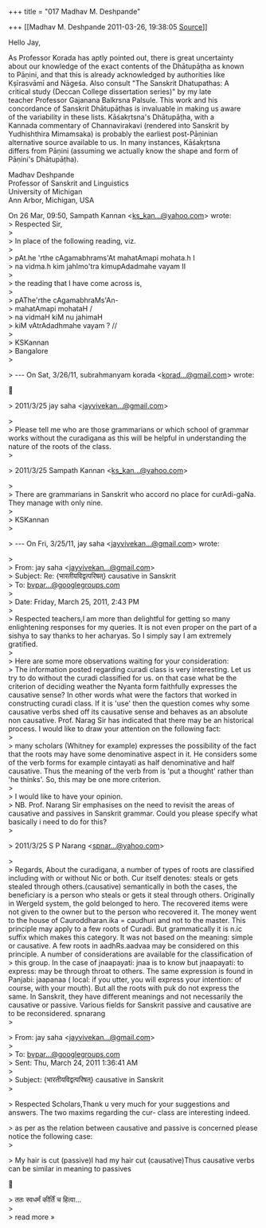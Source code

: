 +++
title = "017 Madhav M. Deshpande"

+++
[[Madhav M. Deshpande	2011-03-26, 19:38:05 [Source](https://groups.google.com/g/bvparishat/c/L_kwhKsNAvE)]]



Hello Jay,

As Professor Korada has aptly pointed out, there is great uncertainty  
about our knowledge of the exact contents of the Dhātupāṭha as known  
to Pāṇini, and that this is already acknowledged by authorities like  
Kṣīrasvāmī and Nāgeśa. Also consult "The Sanskrit Dhatupathas: A  
critical study (Deccan College dissertation series)" by my late  
teacher Professor Gajanana Balkrsna Palsule. This work and his  
concordance of Sanskrit Dhātupāṭhas is invaluable in making us aware  
of the variability in these lists. Kāśakṛtsna's Dhātupāṭha, with a  
Kannada commentary of Channavirakavi (rendered into Sanskrit by  
Yudhishthira Mimamsaka) is probably the earliest post-Pāṇinian  
alternative source available to us. In many instances, Kāśakṛtsna  
differs from Pāṇini (assuming we actually know the shape and form of  
Pāṇini's Dhātupāṭha).

Madhav Deshpande  
Professor of Sanskrit and Linguistics  
University of Michigan  
Ann Arbor, Michigan, USA

On 26 Mar, 09:50, Sampath Kannan \<[ks_kan...@yahoo.com]()\> wrote:  
\> Respected Sir,  
\>  
\> In place of the following reading, viz.  
\>  
\> pAt.he 'rthe cAgamabhrams'At mahatAmapi mohata.h I  
\> na vidma.h kim jahImo'tra kimupAdadmahe vayam II  
\>  
\> the reading that I have come across is,  
\>  
\> pAThe'rthe cAgamabhraMs'An-  
\>  mahatAmapi mohataH /  
\> na vidmaH kiM nu jahimaH  
\>  kiM vAtrAdadhmahe vayam ? //  
\>  
\> KSKannan  
\> Bangalore  
\>  

\> --- On Sat, 3/26/11, subrahmanyam korada \<[korad...@gmail.com]()\> wrote:



\> 2011/3/25 jay saha \<[jayvivekan...@gmail.com]()\>

  
\>  
\> Please tell me who are those grammarians or which school of grammar works without the curadigana as this will be helpful in understanding the nature of the roots of the class.  
\>  

\> 2011/3/25 Sampath Kannan \<[ks_kan...@yahoo.com]()\>

  
\>  
\> There are grammarians in Sanskrit who accord no place for curAdi-gaNa. They manage with only nine.  
\>  
\> KSKannan  
\>  

\> --- On Fri, 3/25/11, jay saha \<[jayvivekan...@gmail.com]()\> wrote:

  
\>  
\> From: jay saha \<[jayvivekan...@gmail.com]()\>  
\> Subject: Re: {भारतीयविद्वत्परिषत्} causative in Sanskrit  
\> To: [bvpar...@googlegroups.com]()  
\>  
\> Date: Friday, March 25, 2011, 2:43 PM  
\>  
\> Respected teachers,I am more than delightful for getting so many enlightening responses for my queries. It is not even proper on the part of a sishya to say thanks to her acharyas. So I simply say I am extremely gratified.  
\>  
\> Here are some more observations waiting for your consideration:   
\> The information posted regarding curadi class is very interesting. Let us try to do without the curadi classified for us. on that case what be the criterion of deciding weather the Nyanta form faithfully expresses the causative sense? In other words what were the factors that worked in constructing curadi class. If it is 'use' then the question comes why some causative verbs shed off its causative sense and behaves as an absolute non causative. Prof. Narag Sir has indicated that there may be an historical process. I would like to draw your attention on the following fact:  
\>  
\> many scholars (Whitney for example) expresses the possibility of the fact that the roots may have some denominative aspect in it. He considers some of the verb forms for example cintayati as half denominative and half causative. Thus the meaning of the verb from is 'put a thought' rather than 'he thinks'. So, this may be one more criterion.  
\>  
\> I would like to have your opinion.  
\> NB. Prof. Narang Sir emphasises on the need to revisit the areas of causative and passives in Sanskrit grammar. Could you please specify what basically i need to do for this?   
\>  

\> 2011/3/25 S P Narang \<[spnar...@yahoo.com]()\>

  
\>  
\> Regards, About the curadigana, a number of types of roots are classified including with or without Nic or both. Cur itself denotes: steals or gets stealed through others.(causative) semantically in both the cases, the beneficiary is a person who steals or gets it steal through others. Originally in Wergeld system, the gold belonged to hero. The recovered items were not given to the owner but to the person who recovered it. The money went to the house of Cauroddharan.ika = caudhuri and not to the master. This principle may apply to a few roots of Curadi. But grammatically it is n.ic suffix which makes this category. It was not based on the meaning: simple or causative. A few roots in aadhRs.aadvaa may be considered on this principle. A number of considerations are available for the classification of  
\> this group. In the case of jnaapayati: jnaa is to know but jnaapayati: to express: may be through throat to others. The same expression is found in Panjabi: jaapanaa ( local: if you utter, you will express your intention: of course, with your mouth). But all the roots with puk do not express the same. In Sanskrit, they have different meanings and not necessarily the causative or passive. Various fields for Sanskrit passive and causative are to be reconsidered. spnarang  
\>  

\> From: jay saha \<[jayvivekan...@gmail.com]()\>  
\>  
\> To: [bvpar...@googlegroups.com]()  
\> Sent: Thu, March 24, 2011 1:36:41 AM  
\>  
\> Subject: {भारतीयविद्वत्परिषत्} causative in Sanskrit  
\>  

\> Respected Scholars,Thank u very much for your suggestions and answers. The two maxims regarding the cur- class are interesting indeed.

  
\> as per as the relation between causative and passive is concerned please notice the following case:  
\>  

\> My hair is cut (passive)I had my hair cut (causative)Thus causative verbs can be similar in meaning to passives



\> ततः स्वधर्मं कीर्तिं च हित्वा...  
\>  
\> read more »

